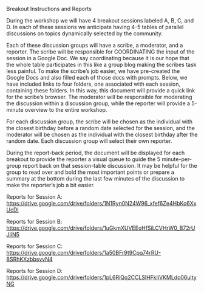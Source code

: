 Breakout Instructions and Reports

During the workshop we will have 4 breakout sessions labeled A, B, C, and D. In each of these sessions we anticipate having 4-5 tables of parallel discussions on topics dynamically selected by the community. 

Each of these discussion groups will have a scribe, a moderator, and a reporter. The scribe will be responsible for COORDINATING the input of the session in a Google Doc. We say coordinating because it is our hope that the whole table participates in this like a group blog making the scribes task less painful. To make the scribe’s job easier, we have pre-created the Google Docs and also filled each of those docs with prompts. Below, we have included links to four folders, one associated with each session, containing these folders. In this way, this document will provide a quick link for the scribe’s browser. The moderator will be responsible for moderating the discussion within a discussion group, while the reporter will provide a 5-minute overview to the entire workshop.

For each discussion group, the scribe will be chosen as the individual with the closest birthday before a random date selected for the session, and the moderator will be chosen as the individual with the closest birthday after the random date. Each discussion group will select their own reporter.

During the report-back period, the document will be displayed for each breakout to provide the reporter a visual queue to guide the 5 minute-per-group report back on that session-table discussion. It may be helpful for the group to read over and bold the most important points or prepare a summary at the bottom during the last few minutes of the discussion to make the reporter’s job a bit easier.

Reports for Session A: https://drive.google.com/drive/folders/1N1Ryn0N24W96_xfef6Ze4HbKo6XxUcDI

Reports for Session B: https://drive.google.com/drive/folders/1uGkmXUVEEoHfSiLCVHrW0_B72rUJIiN5

Reports for Session C: https://drive.google.com/drive/folders/1a50BFr9t9Cpq74rRU-8SRhKXzbbsvvN4

Reports for Session D: https://drive.google.com/drive/folders/1pL6RiQq2CCLSlHFkIiVKMLdo06ultyNG
